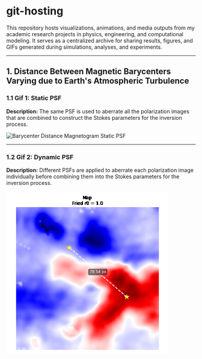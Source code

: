 # git-hosting

This repository hosts visualizations, animations, and media outputs from my academic research projects in physics, engineering, and computational modeling. It serves as a centralized archive for sharing results, figures, and GIFs generated during simulations, analyses, and experiments.

---

## 1. Distance Between Magnetic Barycenters Varying due to Earth's Atmospheric Turbulence

### 1.1 Gif 1: Static PSF  
**Description:** The same PSF is used to aberrate all the polarization images that are combined to construct the Stokes parameters for the inversion process.  

![Barycenter Distance Magnetogram Static PSF](https://raw.githubusercontent.com/Miguel88Alzate/git-hosting/main/barycenter_distance_magnetogram_staticPSF.gif)

---

### 1.2 Gif 2: Dynamic PSF  
**Description:** Different PSFs are applied to aberrate each polarization image individually before combining them into the Stokes parameters for the inversion process.  

![Barycenter Distance Magnetogram Dynamic PSF](https://raw.githubusercontent.com/Miguel88Alzate/git-hosting/main/barycenter_distance_magnetogram_dynamicPSF.gif)




